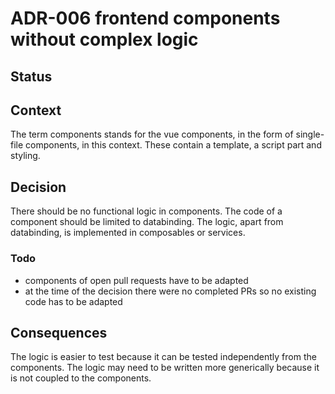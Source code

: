 # ADR-006 frontend components without complex logic

## Status

<adr-status status='accepted' />

## Context

The term components stands for the vue components, in the form of single-file components, in this context. These contain a template,
a script part and styling.

## Decision

There should be no functional logic in components. The code of a component should be limited to databinding.
The logic, apart from databinding, is implemented in composables or services.

### Todo

- components of open pull requests have to be adapted
- at the time of the decision there were no completed PRs so no existing code has to be adapted

## Consequences

The logic is easier to test because it can be tested independently from the components. The logic may need to be
written more generically because it is not coupled to the components.